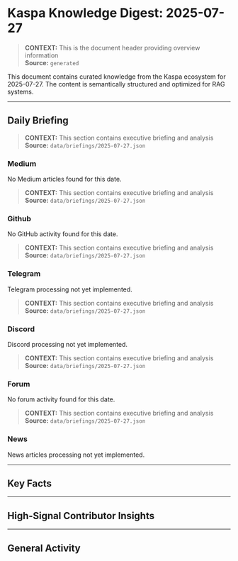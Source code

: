 # Kaspa Knowledge Digest: 2025-07-27

> **CONTEXT:** This is the document header providing overview information  
> **Source:** `generated`

This document contains curated knowledge from the Kaspa ecosystem
for 2025-07-27. The content is semantically structured and optimized
for RAG systems.

---

## Daily Briefing

> **CONTEXT:** This section contains executive briefing and analysis  
> **Source:** `data/briefings/2025-07-27.json`

### Medium

No Medium articles found for this date.

> **CONTEXT:** This section contains executive briefing and analysis  
> **Source:** `data/briefings/2025-07-27.json`

### Github

No GitHub activity found for this date.

> **CONTEXT:** This section contains executive briefing and analysis  
> **Source:** `data/briefings/2025-07-27.json`

### Telegram

Telegram processing not yet implemented.

> **CONTEXT:** This section contains executive briefing and analysis  
> **Source:** `data/briefings/2025-07-27.json`

### Discord

Discord processing not yet implemented.

> **CONTEXT:** This section contains executive briefing and analysis  
> **Source:** `data/briefings/2025-07-27.json`

### Forum

No forum activity found for this date.

> **CONTEXT:** This section contains executive briefing and analysis  
> **Source:** `data/briefings/2025-07-27.json`

### News

News articles processing not yet implemented.

---

## Key Facts



---

## High-Signal Contributor Insights



---

## General Activity


